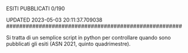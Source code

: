 ESITI PUBBLICATI 0/190 

UPDATED 2023-05-03 20:11:37.709038
######################################################

Si tratta di un semplice script in python per controllare quando sono pubblicati gli esiti (ASN 2021, quinto quadrimestre).


